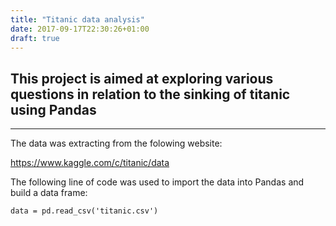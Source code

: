 ```yaml
---
title: "Titanic data analysis"
date: 2017-09-17T22:30:26+01:00
draft: true
---
```


## This project is aimed at exploring various questions in relation to the sinking of titanic using Pandas

---

The data was extracting from the folowing website:

https://www.kaggle.com/c/titanic/data 

The following line of code was used to import the data into Pandas and build a data frame:

```
data = pd.read_csv('titanic.csv')
```
 